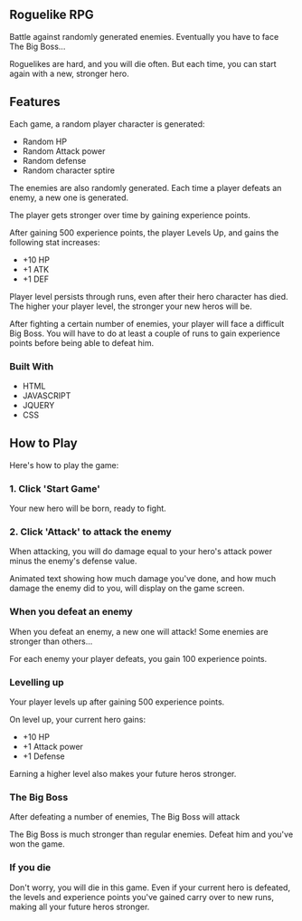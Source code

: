 


<!-- ROGUELIKE RPG -->
## Roguelike RPG

Battle against randomly generated enemies.   Eventually you have to face The Big Boss...

Roguelikes are hard, and you will die often.   But each time, you can start again with a new, stronger hero.




<!-- FEATURES -->
## Features

Each game, a random player character is generated:
* Random HP
* Random Attack power
* Random defense
* Random character sptire

The enemies are also randomly generated.   Each time a player defeats an enemy, a new one is generated.

The player gets stronger over time by gaining experience points.

After gaining 500 experience points, the player Levels Up, and gains the following stat increases:
* +10 HP
* +1 ATK
* +1 DEF

Player level persists through runs, even after their hero character has died.   The higher your player level, the stronger your new heros will be.

After fighting a certain number of enemies, your player will face a difficult Big Boss.   You will have to do at least a couple of runs to gain experience points before being able to defeat him.

### Built With
* HTML
* JAVASCRIPT
* JQUERY
* CSS


<!-- HOW TO PLAY -->
## How to Play

Here's how to play the game:

### 1. Click 'Start Game'

Your new hero will be born, ready to fight.

### 2. Click 'Attack' to attack the enemy

When attacking, you will do damage equal to your hero's attack power minus the enemy's defense value.

Animated text showing how much damage you've done, and how much damage the enemy did to you, will display on the game screen.

### When you defeat an enemy

When you defeat an enemy, a new one will attack!   Some enemies are stronger than others...

For each enemy your player defeats, you gain 100 experience points.

### Levelling up

Your player levels up after gaining 500 experience points.

On level up, your current hero gains:
* +10 HP
* +1 Attack power
* +1 Defense

Earning a higher level also makes your future heros stronger.

### The Big Boss

After defeating a number of enemies, The Big Boss will attack

The Big Boss is much stronger than regular enemies.  Defeat him and you've won the game.

### If you die

Don't worry, you will die in this game.    Even if your current hero is defeated, the levels and experience points you've gained carry over to new runs, making all your future heros stronger.


